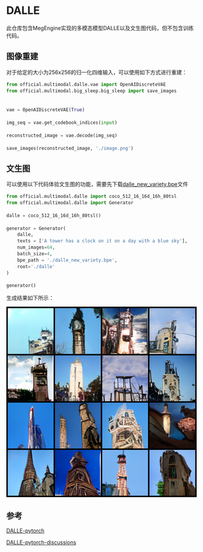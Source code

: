 # DALLE

此仓库包含MegEngine实现的多模态模型DALLE以及文生图代码，但不包含训练代码。

## 图像重建

对于给定的大小为256x256的归一化四维输入，可以使用如下方式进行重建：

```python
from official.multimodal.dalle.vae import OpenAIDiscreteVAE
from official.multimodal.big_sleep.big_sleep import save_images


vae = OpenAIDiscreteVAE(True)

img_seq = vae.get_codebook_indices(input)

reconstructed_image = vae.decode(img_seq)

save_images(reconstructed_image, './image.png')

```



## 文生图

可以使用以下代码体验文生图的功能，需要先下载[dalle_new_variety.bpe](https://data.megengine.org.cn/research/multimodality/dalle_new_variety.bpe)文件

```python
from official.multimodal.dalle import coco_512_16_16d_16h_80tsl
from official.multimodal.dalle import Generator

dalle = coco_512_16_16d_16h_80tsl()

generator = Generator(
    dalle,
    texts = ['A tower has a clock on it on a day with a blue sky'],
    num_images=64,
    batch_size=4,
    bpe_path = './dalle_new_variety.bpe',
    root='./dalle'
)

generator()
```

生成结果如下所示：

![res](../../assets/total.png)


## 参考

[DALLE-pytorch](https://github.com/lucidrains/DALLE-pytorch)

[DALLE-pytorch-discussions](https://github.com/lucidrains/DALLE-pytorch/discussions/335)
